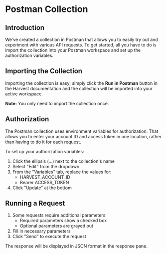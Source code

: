 # Postman Collection

## Introduction

We've created a collection in Postman that allows you to easily try out and experiment with various API requests. To get started, all you have to do is import the collection into your Postman workspace and set up the authorization variables.

## Importing the Collection

Importing the collection is easy; simply click the **Run in Postman** button in the Harvest documentation and the collection will be imported into your active workspace.

**Note:** You only need to import the collection once.

## Authorization

The Postman collection uses environment variables for authorization. That allows you to enter your account ID and access token in one location, rather than having to do it for each request.

To set up your authorization variables:

1. Click the ellipsis (...) next to the collection's name
2. Select "Edit" from the dropdown
3. From the "Variables" tab, replace the values for:
   - HARVEST_ACCOUNT_ID 
   - Bearer ACCESS_TOKEN
4. Click "Update" at the bottom

## Running a Request

1. Some requests require additional parameters:
   - Required parameters show a checked box
   - Optional parameters are grayed out
2. Fill in necessary parameters
3. Click "Send" to execute the request

The response will be displayed in JSON format in the response pane.